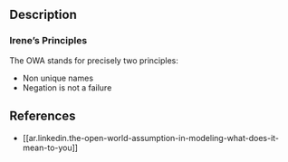 
## Description

### Irene’s Principles

The OWA stands for precisely two principles:

- Non unique names
- Negation is not a failure



## References

- [[ar.linkedin.the-open-world-assumption-in-modeling-what-does-it-mean-to-you]]


